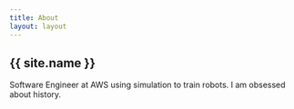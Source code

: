 ```yaml
---
title: About
layout: layout
---
```


<section class="content">
  <h1>{{ site.name }}</h1>
  <p>Software Engineer at AWS using simulation to train robots. I am obsessed about history.</p>
</section>
